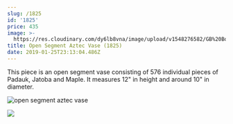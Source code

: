 ```yaml
---
slug: /1825
id: '1825'
price: 435
image: >-
  https://res.cloudinary.com/dy6lb8vna/image/upload/v1548276582/GB%20Bowlworks%20Gallery/IMG_2950a.jpg
title: Open Segment Aztec Vase (1825)
date: 2019-01-25T23:13:04.486Z
---
```

This piece is an open segment vase consisting of 576 individual pieces of Padauk, Jatoba and Maple.  It measures 12" in height and around 10" in diameter.

![open segment aztec vase](https://res.cloudinary.com/dy6lb8vna/image/upload/v1548276582/GB%20Bowlworks%20Gallery/IMG_2953a.jpg "open segment aztec vase")

![](https://res.cloudinary.com/dy6lb8vna/image/upload/v1549253060/GB%20Bowlworks%20Gallery/IMG_2947.jpg)
